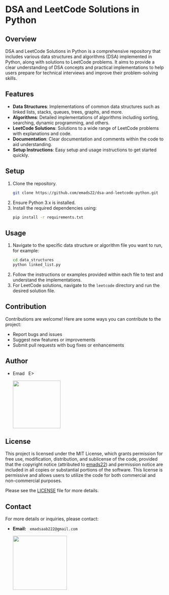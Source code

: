 # DSA and LeetCode Solutions in Python

## Overview
DSA and LeetCode Solutions in Python is a comprehensive repository that includes various data structures and algorithms (DSA) implemented in Python, along with solutions to LeetCode problems. It aims to provide a clear understanding of DSA concepts and practical implementations to help users prepare for technical interviews and improve their problem-solving skills.

## Features
- **Data Structures**: Implementations of common data structures such as linked lists, stacks, queues, trees, graphs, and more.
- **Algorithms**: Detailed implementations of algorithms including sorting, searching, dynamic programming, and others.
- **LeetCode Solutions**: Solutions to a wide range of LeetCode problems with explanations and code.
- **Documentation**: Clear documentation and comments within the code to aid understanding.
- **Setup Instructions**: Easy setup and usage instructions to get started quickly.

## Setup
1. Clone the repository.
    ```bash
    git clone https://github.com/emads22/dsa-and-leetcode-python.git
    ```
2. Ensure Python 3.x is installed.
3. Install the required dependencies using:
    ```bash
    pip install -r requirements.txt
    ```

## Usage
1. Navigate to the specific data structure or algorithm file you want to run, for example:
    ```bash
    cd data_structures
    python linked_list.py
    ```
2. Follow the instructions or examples provided within each file to test and understand the implementations.
3. For LeetCode solutions, navigate to the `leetcode` directory and run the desired solution file.

## Contribution
Contributions are welcome! Here are some ways you can contribute to the project:
- Report bugs and issues
- Suggest new features or improvements
- Submit pull requests with bug fixes or enhancements

## Author
- Emad &nbsp; E>
  
  [<img src="https://img.shields.io/badge/GitHub-Profile-blue?logo=github" width="150">](https://github.com/emads22)

## License
This project is licensed under the MIT License, which grants permission for free use, modification, distribution, and sublicense of the code, provided that the copyright notice (attributed to [emads22](https://github.com/emads22)) and permission notice are included in all copies or substantial portions of the software. This license is permissive and allows users to utilize the code for both commercial and non-commercial purposes.

Please see the [LICENSE](LICENSE) file for more details.

## Contact
For more details or inquiries, please contact:

- **Email:** &nbsp; `emadsaab222@gmail.com`

  [<img src="https://img.shields.io/badge/Email-Contact%20Me-red?logo=gmail" width="170">](mailto:emadsaab222@gmail.com)